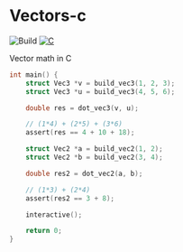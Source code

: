 # Vectors-c 
![Build](https://img.shields.io/github/actions/workflow/status/jakeroggenbuck/all-the-NaN-floats/c-cpp.yml?branch=main&style=for-the-badge)
[![C](https://img.shields.io/badge/C-00599C?style=for-the-badge&logo=c&logoColor=white)](https://github.com/JakeRoggenbuck?tab=repositories&q=&type=&language=c&sort=stargazers)

Vector math in C

```c
int main() {
    struct Vec3 *v = build_vec3(1, 2, 3);
    struct Vec3 *u = build_vec3(4, 5, 6);

    double res = dot_vec3(v, u);

    // (1*4) + (2*5) + (3*6)
    assert(res == 4 + 10 + 18);

    struct Vec2 *a = build_vec2(1, 2);
    struct Vec2 *b = build_vec2(3, 4);

    double res2 = dot_vec2(a, b);

    // (1*3) + (2*4)
    assert(res2 == 3 + 8);

    interactive();

    return 0;
}
```
